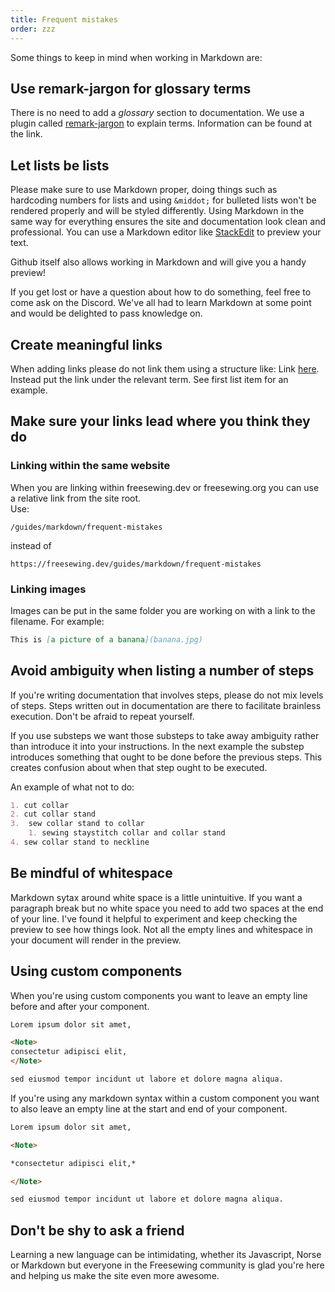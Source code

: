 ```yaml
---
title: Frequent mistakes
order: zzz
---
```


Some things to keep in mind when working in Markdown are:

## Use remark-jargon for glossary terms

There is no need to add a _glossary_ section to documentation.
We use a plugin called [remark-jargon][rj] to explain terms.
Information can be found at the link.

[rj]: https://github.com/freesewing/freesewing/blob/develop/packages/remark-jargon/README.md

## Let lists be lists

Please make sure to use Markdown proper, doing things such as hardcoding
numbers for lists and using `&middot;` for bulleted lists won't be rendered
properly and will be styled differently.
Using Markdown in the same way  for everything ensures the site and
documentation look clean and professional. You can use a Markdown editor
like [StackEdit](https://stackedit.io/) to preview your text.

<Note>
Github itself also allows working in Markdown and will give you a handy preview!
</Note>  

If you get lost or have a question about how to do something, feel free to come
ask on the Discord. We've all had to learn Markdown at some point and would be
delighted to pass knowledge on.

## Create meaningful links

When adding links please do not link them using a structure like:
Link [here][yt]. Instead put the link under the relevant term.
See first list item for an example.

[yt]: https://www.youtube.com/watch?v=dQw4w9WgXcQ

## Make sure your links lead where you think they do

### Linking within the same website

When you are linking within freesewing.dev or freesewing.org you can use a relative link from
the site root.  
Use:

```text
/guides/markdown/frequent-mistakes
```

instead of

```text
https://freesewing.dev/guides/markdown/frequent-mistakes
```

### Linking images

Images can be put in the same folder you are working on with a link
to the filename. For example:

```markdown
This is [a picture of a banana](banana.jpg)
```

## Avoid ambiguity when listing a number of steps

If you're writing documentation that involves steps, please do not mix levels
of steps. Steps written out in documentation are there to facilitate brainless
execution. Don't be afraid to repeat yourself.

If you use substeps we want those substeps to take away ambiguity rather
than introduce it into your instructions. In the next example the substep
introduces something that ought to be done before the previous steps.
This creates confusion about when that step ought to be executed.

An example of what not to do:

```md
1. cut collar
2. cut collar stand
3.  sew collar stand to collar
    1. sewing staystitch collar and collar stand
4. sew collar stand to neckline
```

## Be mindful of whitespace

Markdown sytax around white space is a little unintuitive. If you want a
paragraph break but no white space you need to add two spaces at the end of
your line. I've found it helpful to experiment and keep checking the preview
to see how things look. Not all the empty lines and whitespace in your
document will render in the preview.

## Using custom components

When you're using custom components you want to leave an empty line before
and after your component.

```markdown
Lorem ipsum dolor sit amet,

<Note>
consectetur adipisci elit, 
</Note>

sed eiusmod tempor incidunt ut labore et dolore magna aliqua.
```

If you're using any markdown syntax within a custom component you want to also
leave an empty line at the start and end of your component.

```markdown
Lorem ipsum dolor sit amet,

<Note>

*consectetur adipisci elit,*

</Note>

sed eiusmod tempor incidunt ut labore et dolore magna aliqua.
```

## Don't be shy to ask a friend

Learning a new language can be intimidating, whether its Javascript, Norse or
Markdown but everyone in the Freesewing community is glad you're here and
helping us make the site even more awesome.
